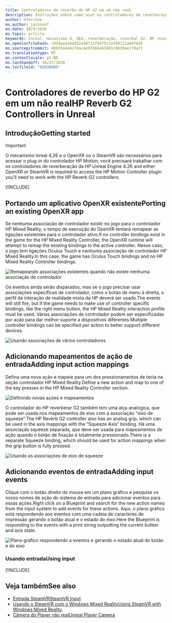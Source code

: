 ```yaml
---
title: Controladores de reverbo do HP G2 em um não real
description: Instruções sobre como usar os controladores de reverberação HP reverbo G2 em OpenXR e SteamVR
author: hferrone
ms.author: jacksonf
ms.date: 10/9/2020
ms.topic: article
keywords: Inreal, mecanismo 4, UE4, reverberação, reverbal G2, HP reverbs G2, realidade misturada, desenvolvimento, controladores de movimento, entrada do usuário, recursos, novo projeto, emulador, documentação, guias, recursos, hologramas, desenvolvimento de jogos
ms.openlocfilehash: c9d3ea3a8dd52ed0712f9df5c1a789121a68fd35
ms.sourcegitcommit: 4bb5544a0c74ac4e9766bab3401c9b30ee170a71
ms.translationtype: MT
ms.contentlocale: pt-BR
ms.lasthandoff: 10/27/2020
ms.locfileid: "92638605"
---
```

# <a name="hp-reverb-g2-controllers-in-unreal"></a><span data-ttu-id="55cfb-104">Controladores de reverbo do HP G2 em um não real</span><span class="sxs-lookup"><span data-stu-id="55cfb-104">HP Reverb G2 Controllers in Unreal</span></span> 

## <a name="getting-started"></a><span data-ttu-id="55cfb-105">Introdução</span><span class="sxs-lookup"><span data-stu-id="55cfb-105">Getting started</span></span>

> [!IMPORTANT]
> <span data-ttu-id="55cfb-106">O mecanismo inreal 4,26 e o OpenXR ou o SteamVR são necessários para acessar o plug-in do controlador HP Motion, você precisará trabalhar com os controladores de reverberação da HP.</span><span class="sxs-lookup"><span data-stu-id="55cfb-106">Unreal Engine 4.26 and either OpenXR or SteamVR is required to access the HP Motion Controller plugin you'll need to work with the HP Reverb G2 controllers.</span></span>

[!INCLUDE[](includes/tabs-g2-controllers-in-unreal.md)]

## <a name="porting-an-existing-openxr-app"></a><span data-ttu-id="55cfb-107">Portando um aplicativo OpenXR existente</span><span class="sxs-lookup"><span data-stu-id="55cfb-107">Porting an existing OpenXR app</span></span> 

<span data-ttu-id="55cfb-108">Se nenhuma associação de controlador existir no jogo para o controlador HP Mixed Reality, o tempo de execução do OpenXR tentará remapear as ligações existentes para o controlador ativo.</span><span class="sxs-lookup"><span data-stu-id="55cfb-108">If no controller bindings exist in the game for the HP Mixed Reality Controller, the OpenXR runtime will attempt to remap the existing bindings to the active controller.</span></span>  <span data-ttu-id="55cfb-109">Nesse caso, o jogo tem ligações Oculus Touch e nenhuma associação de controlador HP Mixed Reality.</span><span class="sxs-lookup"><span data-stu-id="55cfb-109">In this case, the game has Oculus Touch bindings and no HP Mixed Reality Controller bindings.</span></span>

![Remapeando associações existentes quando não existe nenhuma associação de controlador](images/reverb-g2-img-04.png)

<span data-ttu-id="55cfb-111">Os eventos ainda serão disparados, mas se o jogo precisar usar associações específicas de controlador, como o botão de menu à direita, o perfil de interação de realidade mista da HP deverá ser usado.</span><span class="sxs-lookup"><span data-stu-id="55cfb-111">The events will still fire, but if the game needs to make use of controller specific bindings, like the right menu button, the HP Mixed Reality interaction profile must be used.</span></span>  <span data-ttu-id="55cfb-112">Várias associações de controlador podem ser especificadas por ação para dar melhor suporte a dispositivos diferentes.</span><span class="sxs-lookup"><span data-stu-id="55cfb-112">Multiple controller bindings can be specified per action to better support different devices.</span></span>
   
![Usando associações de vários controladores](images/reverb-g2-img-05.png)

## <a name="adding-input-action-mappings"></a><span data-ttu-id="55cfb-114">Adicionando mapeamentos de ação de entrada</span><span class="sxs-lookup"><span data-stu-id="55cfb-114">Adding input action mappings</span></span> 

<span data-ttu-id="55cfb-115">Defina uma nova ação e mapeie para um dos pressionamentos de tecla na seção controlador HP Mixed Reality.</span><span class="sxs-lookup"><span data-stu-id="55cfb-115">Define a new action and map to one of the key presses in the HP Mixed Reality Controller section.</span></span>

![Definindo novas ações e mapeamentos](images/reverb-g2-img-02.png)

<span data-ttu-id="55cfb-117">O controlador do HP reverberar G2 também tem uma alça analógica, que pode ser usada nos mapeamentos de eixo com a associação "eixo de squeeze".</span><span class="sxs-lookup"><span data-stu-id="55cfb-117">The HP Reverb G2 controller also has an analog grip, which can be used in the axis mappings with the “Squeeze Axis” binding.</span></span>  <span data-ttu-id="55cfb-118">Há uma associação squeeze separada, que deve ser usada para mapeamentos de ação quando o botão de fixação é totalmente pressionado.</span><span class="sxs-lookup"><span data-stu-id="55cfb-118">There is a separate Squeeze binding, which should be used for action mappings when the grip button is fully pressed.</span></span> 

![Usando as associações de eixo de squeeze](images/reverb-g2-img-03.png)

## <a name="adding-input-events"></a><span data-ttu-id="55cfb-120">Adicionando eventos de entrada</span><span class="sxs-lookup"><span data-stu-id="55cfb-120">Adding input events</span></span>

<span data-ttu-id="55cfb-121">Clique com o botão direito do mouse em um plano gráfico e pesquise os novos nomes de ação do sistema de entrada para adicionar eventos para essas ações.</span><span class="sxs-lookup"><span data-stu-id="55cfb-121">Right click on a Blueprint and search for the new action names from the input system to add events for these actions.</span></span>  <span data-ttu-id="55cfb-122">Aqui, o plano gráfico está respondendo aos eventos com uma cadeia de caracteres de impressão gerando o botão atual e o estado do eixo.</span><span class="sxs-lookup"><span data-stu-id="55cfb-122">Here the Blueprint is responding to the events with a print string outputting the current button and axis state.</span></span>

![Plano gráfico respondendo a eventos e gerando o estado atual do botão e do eixo](images/reverb-g2-img-06.png)

### <a name="using-input"></a><span data-ttu-id="55cfb-124">Usando entrada</span><span class="sxs-lookup"><span data-stu-id="55cfb-124">Using input</span></span> 

[!INCLUDE[](includes/tabs-g2-controller-mapping-in-unreal.md)]

## <a name="see-also"></a><span data-ttu-id="55cfb-125">Veja também</span><span class="sxs-lookup"><span data-stu-id="55cfb-125">See also</span></span>
* [<span data-ttu-id="55cfb-126">Entrada SteamVR</span><span class="sxs-lookup"><span data-stu-id="55cfb-126">SteamVR Input</span></span>](https://docs.unrealengine.com/Platforms/VR/SteamVR/HowTo/SteamVRInput/index.html)
* [<span data-ttu-id="55cfb-127">Usando o SteamVR com o Windows Mixed Reality</span><span class="sxs-lookup"><span data-stu-id="55cfb-127">Using SteamVR with Windows Mixed Reality</span></span>](https://docs.microsoft.com/windows/mixed-reality/enthusiast-guide/using-steamvr-with-windows-mixed-reality)
* [<span data-ttu-id="55cfb-128">Câmera do Player não real</span><span class="sxs-lookup"><span data-stu-id="55cfb-128">Unreal Player Camera</span></span>](https://docs.unrealengine.com/Programming/Tutorials/PlayerCamera/3/index.html)